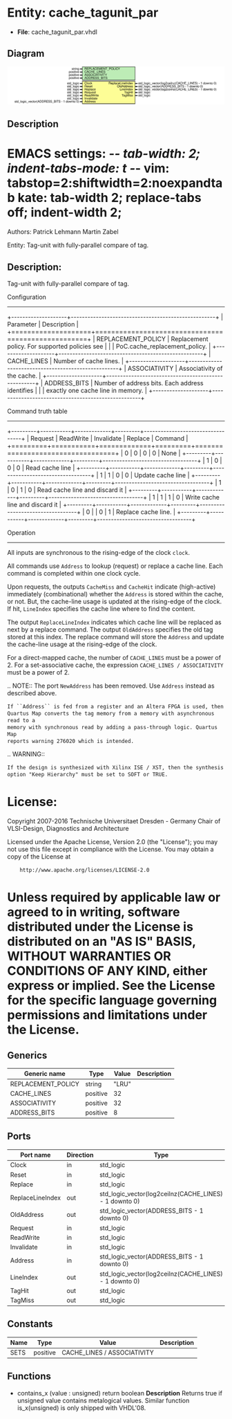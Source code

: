 # Entity: cache_tagunit_par

- **File**: cache_tagunit_par.vhdl
## Diagram

![Diagram](cache_tagunit_par.svg "Diagram")
## Description

 EMACS settings: -*-  tab-width: 2; indent-tabs-mode: t -*-
 vim: tabstop=2:shiftwidth=2:noexpandtab
 kate: tab-width 2; replace-tabs off; indent-width 2;
 =============================================================================
 Authors:					Patrick Lehmann
									Martin Zabel

 Entity:					Tag-unit with fully-parallel compare of tag.

 Description:
 -------------------------------------
 Tag-unit with fully-parallel compare of tag.

 Configuration
 *************

 +--------------------+----------------------------------------------------+
 | Parameter          | Description                                        |
 +====================+====================================================+
 | REPLACEMENT_POLICY | Replacement policy. For supported policies see     |
 |                    | PoC.cache_replacement_policy.                      |
 +--------------------+----------------------------------------------------+
 | CACHE_LINES        | Number of cache lines.                             |
 +--------------------+----------------------------------------------------+
 | ASSOCIATIVITY      | Associativity of the cache.                        |
 +--------------------+----------------------------------------------------+
 | ADDRESS_BITS       | Number of address bits. Each address identifies    |
 |                    | exactly one cache line in memory.                  |
 +--------------------+----------------------------------------------------+


 Command truth table
 *******************

 +---------+-----------+-------------+---------+----------------------------------+
 | Request | ReadWrite | Invalidate  | Replace | Command                          |
 +=========+===========+=============+=========+==================================+
 |   0     |    0      |    0        |    0    | None                             |
 +---------+-----------+-------------+---------+----------------------------------+
 |   1     |    0      |    0        |    0    | Read cache line                  |
 +---------+-----------+-------------+---------+----------------------------------+
 |   1     |    1      |    0        |    0    | Update cache line                |
 +---------+-----------+-------------+---------+----------------------------------+
 |   1     |    0      |    1        |    0    | Read cache line and discard it   |
 +---------+-----------+-------------+---------+----------------------------------+
 |   1     |    1      |    1        |    0    | Write cache line and discard it  |
 +---------+-----------+-------------+---------+----------------------------------+
 |   0     |           |    0        |    1    | Replace cache line.              |
 +---------+-----------+-------------+---------+----------------------------------+


 Operation
 *********

 All inputs are synchronous to the rising-edge of the clock `clock`.

 All commands use ``Address`` to lookup (request) or replace a cache line.
 Each command is completed within one clock cycle.

 Upon requests, the outputs ``CacheMiss`` and ``CacheHit`` indicate (high-active)
 immediately (combinational) whether the ``Address`` is stored within the cache, or not.
 But, the cache-line usage is updated at the rising-edge of the clock.
 If hit, ``LineIndex`` specifies the cache line where to find the content.

 The output ``ReplaceLineIndex`` indicates which cache line will be replaced as
 next by a replace command. The output ``OldAddress`` specifies the old tag stored at this
 index. The replace command will store the ``Address`` and update the cache-line
 usage at the rising-edge of the clock.

 For a direct-mapped cache, the number of ``CACHE_LINES`` must be a power of 2.
 For a set-associative cache, the expression ``CACHE_LINES / ASSOCIATIVITY``
 must be a power of 2.

 .. NOTE::
    The port ``NewAddress`` has been removed. Use ``Address`` instead as
    described above.

    If ``Address`` is fed from a register and an Altera FPGA is used, then
    Quartus Map converts the tag memory from a memory with asynchronous read to a
    memory with synchronous read by adding a pass-through logic. Quartus Map
    reports warning 276020 which is intended.

 .. WARNING::

    If the design is synthesized with Xilinx ISE / XST, then the synthesis
    option "Keep Hierarchy" must be set to SOFT or TRUE.

 License:
 =============================================================================
 Copyright 2007-2016 Technische Universitaet Dresden - Germany
										 Chair of VLSI-Design, Diagnostics and Architecture

 Licensed under the Apache License, Version 2.0 (the "License");
 you may not use this file except in compliance with the License.
 You may obtain a copy of the License at

		http://www.apache.org/licenses/LICENSE-2.0

 Unless required by applicable law or agreed to in writing, software
 distributed under the License is distributed on an "AS IS" BASIS,
 WITHOUT WARRANTIES OR CONDITIONS OF ANY KIND, either express or implied.
 See the License for the specific language governing permissions and
 limitations under the License.
 =============================================================================
## Generics

| Generic name       | Type     | Value | Description |
| ------------------ | -------- | ----- | ----------- |
| REPLACEMENT_POLICY | string   | "LRU" |             |
| CACHE_LINES        | positive | 32    |             |
| ASSOCIATIVITY      | positive | 32    |             |
| ADDRESS_BITS       | positive | 8     |             |
## Ports

| Port name        | Direction | Type                                                   | Description |
| ---------------- | --------- | ------------------------------------------------------ | ----------- |
| Clock            | in        | std_logic                                              |             |
| Reset            | in        | std_logic                                              |             |
| Replace          | in        | std_logic                                              |             |
| ReplaceLineIndex | out       | std_logic_vector(log2ceilnz(CACHE_LINES) - 1 downto 0) |             |
| OldAddress       | out       | std_logic_vector(ADDRESS_BITS - 1 downto 0)            |             |
| Request          | in        | std_logic                                              |             |
| ReadWrite        | in        | std_logic                                              |             |
| Invalidate       | in        | std_logic                                              |             |
| Address          | in        | std_logic_vector(ADDRESS_BITS - 1 downto 0)            |             |
| LineIndex        | out       | std_logic_vector(log2ceilnz(CACHE_LINES) - 1 downto 0) |             |
| TagHit           | out       | std_logic                                              |             |
| TagMiss          | out       | std_logic                                              |             |
## Constants

| Name | Type     | Value                        | Description |
| ---- | -------- | ---------------------------- | ----------- |
| SETS | positive |  CACHE_LINES / ASSOCIATIVITY |             |
## Functions
- contains_x <font id="function_arguments">(value : unsigned) </font> <font id="function_return">return boolean </font>
**Description**
 Returns true if unsigned value contains metalogical values.
 Similar function is_x(unsigned) is only shipped with VHDL'08.

